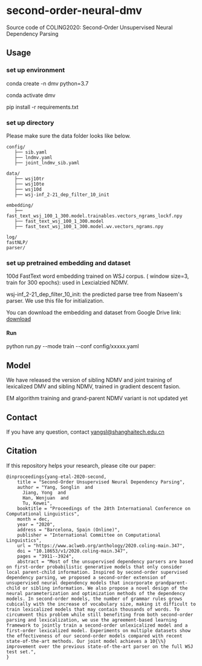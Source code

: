 # second-order-neural-dmv

Source code of COLING2020:  Second-Order Unsupervised Neural Dependency Parsing




## Usage

### set up environment

conda create -n dmv python=3.7

conda activate dmv

pip install -r requirements.txt

### set up directory

Please make sure the data folder looks like below.

```
config/
   ├── sib.yaml
   ├── lndmv.yaml
   ├── joint_lndmv_sib.yaml

data/
   ├── wsj10tr    
   ├── wsj10te
   ├── wsj10d
   ├── wsj-inf_2-21_dep_filter_10_init

embedding/
   ├── fast_text_wsj_100_1_300.model.trainables.vectors_ngrams_lockf.npy
   ├── fast_text_wsj_100_1_300.model
   ├── fast_text_wsj_100_1_300.model.wv.vectors_ngrams.npy

log/
fastNLP/
parser/
```

### set up pretrained embedding and dataset

100d FastText word embedding trained on WSJ corpus.  ( window size=3, train for 300 epochs): used in Lexcialzied NDMV. 

wsj-inf_2-21_dep_filter_10_init:  the predicted parse tree from Naseem's parser. We use this file for initialization.

 You can download the embedding and dataset from Google Drive link:   [download](https://drive.google.com/drive/folders/1Dn89gL28Gb2j7Fv6UdEVb4YdtA-fl5aO?usp=sharing)

#### Run

python run.py --mode train --conf config/xxxxx.yaml

### 

## Model

We have released the version of sibling NDMV and joint training of lexicalized DMV and sibling NDMV, trained in gradient descent fasion.

EM algorithm training and grand-parent NDMV variant is not updated yet

## Contact
If you have any question, contact yangsl@shanghaitech.edu.cn

## Citation
If this repository helps your research, please cite our paper:
```
@inproceedings{yang-etal-2020-second,
    title = "Second-Order Unsupervised Neural Dependency Parsing",
    author = "Yang, Songlin  and
      Jiang, Yong  and
      Han, Wenjuan  and
      Tu, Kewei",
    booktitle = "Proceedings of the 28th International Conference on Computational Linguistics",
    month = dec,
    year = "2020",
    address = "Barcelona, Spain (Online)",
    publisher = "International Committee on Computational Linguistics",
    url = "https://www.aclweb.org/anthology/2020.coling-main.347",
    doi = "10.18653/v1/2020.coling-main.347",
    pages = "3911--3924",
    abstract = "Most of the unsupervised dependency parsers are based on first-order probabilistic generative models that only consider local parent-child information. Inspired by second-order supervised dependency parsing, we proposed a second-order extension of unsupervised neural dependency models that incorporate grandparent-child or sibling information. We also propose a novel design of the neural parameterization and optimization methods of the dependency models. In second-order models, the number of grammar rules grows cubically with the increase of vocabulary size, making it difficult to train lexicalized models that may contain thousands of words. To circumvent this problem while still benefiting from both second-order parsing and lexicalization, we use the agreement-based learning framework to jointly train a second-order unlexicalized model and a first-order lexicalized model. Experiments on multiple datasets show the effectiveness of our second-order models compared with recent state-of-the-art methods. Our joint model achieves a 10{\%} improvement over the previous state-of-the-art parser on the full WSJ test set.",
}
```
